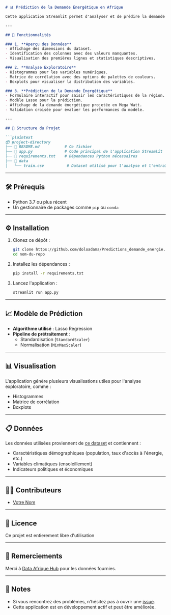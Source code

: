 ```markdown
# 📊 Prédiction de la Demande Énergétique en Afrique

Cette application Streamlit permet d'analyser et de prédire la demande énergétique projetée dans différentes régions d'Afrique à partir de données démographiques, économiques et climatiques.

---

## 🚀 Fonctionnalités

### 1. **Aperçu des Données**
- Affichage des dimensions du dataset.
- Identification des colonnes avec des valeurs manquantes.
- Visualisation des premières lignes et statistiques descriptives.

### 2. **Analyse Exploratoire**
- Histogrammes pour les variables numériques.
- Matrice de corrélation avec des options de palettes de couleurs.
- Boxplots pour visualiser la distribution des variables.

### 3. **Prédiction de la Demande Énergétique**
- Formulaire interactif pour saisir les caractéristiques de la région.
- Modèle Lasso pour la prédiction.
- Affichage de la demande énergétique projetée en Mega Watt.
- Validation croisée pour évaluer les performances du modèle.

---

## 📂 Structure du Projet

```plaintext
📦 project-directory
├── 📜 README.md           # Ce fichier
├── 📜 app.py              # Code principal de l'application Streamlit
├── 📜 requirements.txt    # Dépendances Python nécessaires
├── 📂 data
│   └── train.csv          # Dataset utilisé pour l'analyse et l'entraînement
```

---

## 🛠️ Prérequis

- Python 3.7 ou plus récent
- Un gestionnaire de packages comme `pip` ou `conda`

---

## ⚙️ Installation

1. Clonez ce dépôt :
   ```bash
   git clone https://github.com/doloadama/Predictions_demande_energie.git
   cd nom-du-repo
   ```

2. Installez les dépendances :
   ```bash
   pip install -r requirements.txt
   ```

3. Lancez l'application :
   ```bash
   streamlit run app.py
   ```

---

## 📈 Modèle de Prédiction

- **Algorithme utilisé** : Lasso Regression
- **Pipeline de prétraitement** :
  - Standardisation (`StandardScaler`)
  - Normalisation (`MinMaxScaler`)

---

## 📊 Visualisation

L'application génère plusieurs visualisations utiles pour l'analyse exploratoire, comme :
- Histogrammes
- Matrice de corrélation
- Boxplots

---

## 📋 Données

Les données utilisées proviennent de [ce dataset](https://github.com/dataafriquehub/energy_data) et contiennent :
- Caractéristiques démographiques (population, taux d'accès à l'énergie, etc.)
- Variables climatiques (ensoleillement)
- Indicateurs politiques et économiques

---

## 🧑‍💻 Contributeurs

- [Votre Nom](https://github.com/votre-utilisateur)

---

## 📜 Licence

Ce projet est entierement libre d'utilisation

---

## 🌟 Remerciements

Merci à [Data Afrique Hub](https://github.com/dataafriquehub) pour les données fournies.

---

## 📝 Notes

- Si vous rencontrez des problèmes, n'hésitez pas à ouvrir une [issue](https://github.com/votre-utilisateur/nom-du-repo/issues).
- Cette application est en développement actif et peut être améliorée.
```
